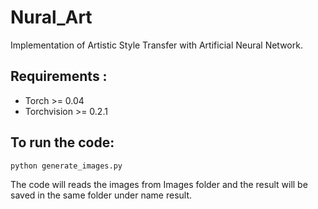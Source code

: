 # Nural_Art
Implementation of Artistic Style Transfer with Artificial Neural Network.

## Requirements :
* Torch >= 0.04
* Torchvision >= 0.2.1

## To run the code:
```
python generate_images.py
```

The code will reads the images from Images folder and the result will be saved in the same folder under name result.
